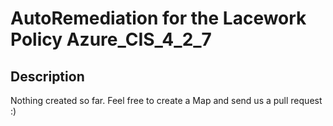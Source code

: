# AutoRemediation for the Lacework Policy Azure_CIS_4_2_7

## Description
Nothing created so far. Feel free to create a Map and send us a pull request :)
